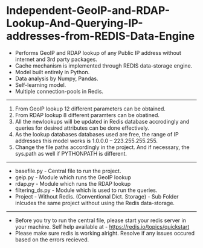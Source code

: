 # Independent-GeoIP-and-RDAP-Lookup-And-Querying-IP-addresses-from-REDIS-Data-Engine 
- Performs GeoIP and RDAP lookup of any Public IP address without internet and 3rd party packages.
- Cache mechanism is implemented through REDIS data-storage engine. 
- Model built entirely in Python.
- Data analysis by Numpy, Pandas.
- Self-learning model.
- Multiple connection-pools in Redis.
________________________________________________________________________________________________________________

1. From GeoIP lookup 12 different parameters can be obtained.
2. From RDAP lookup 8 different paramters can be obatined.
3. All the newlookups will be updated in Redis database accrodingly and queries for desired attributes can be done effectively. 
4. As the lookup databases databases used are free, the range of IP addresses this model works is 1.0.0.0 – 223.255.255.255. 
5. Change the file paths accordingly in the project. And if necessary, the sys.path as well if PYTHONPATH is different.
--------------------------------------------------------------------------------

* basefile.py - Central file to run the project.
* geip.py - Module which runs the GeoIP lookup
* rdap.py - Module which runs the RDAP lookup
* filtering_ds.py - Module which is used to run the queries.
* Project - Without Redis. (Conventional Dict. Storage) - Sub Folder inlcudes the same project without using the Redis data-storage.
--------------------------------------------------------------------------------

* Before you try to run the central file, please start your redis server in your machine. 
Self help available at - https://redis.io/topics/quickstart
* Please make sure redis is working alright. Resolve if any issues occured based on the errors recieved. 


